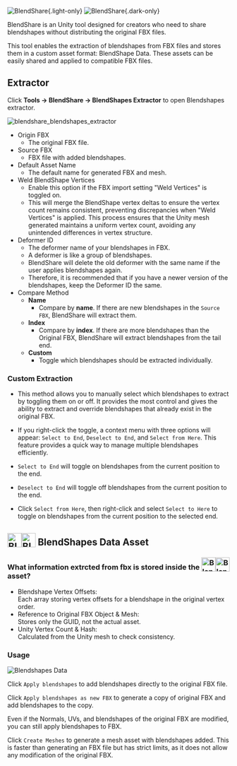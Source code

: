 ![BlendShare](/blendshare_light_mode.png){.light-only}
![BlendShare](/blendshare.png){.dark-only}

BlendShare is an Unity tool designed for creators who need to share blendshapes without distributing the original FBX files.

This tool enables the extraction of blendshapes from FBX files and stores them in a custom asset format: BlendShape Data.
These assets can be easily shared and applied to compatible FBX files.


## Extractor
Click **Tools -> BlendShare -> BlendShapes Extractor** to open Blendshapes extractor.

![blendshare_blendshapes_extractor](/blendshare_blendshapes_extractor.png)
- Origin FBX
    - The original FBX file.
- Source FBX
    - FBX file with added blendshapes.
- Default Asset Name
    - The default name for generated FBX and mesh.
- Weld BlendShape Vertices
  - Enable this option if the FBX import setting "Weld Vertices" is toggled on.
  - This will merge the BlendShape vertex deltas to ensure the vertex count remains consistent, preventing discrepancies when "Weld Vertices" is applied. This process ensures that the Unity mesh generated maintains a uniform vertex count, avoiding any unintended differences in vertex structure.
- Deformer ID
    - The deformer name of your blendshapes in FBX.
    - A deformer is like a group of blendshapes.
    - BlendShare will delete the old deformer with the same name if the user applies blendshapes again.
    - Therefore, it is recommended that if you have a newer version of the blendshapes, keep the Deformer ID the same.
- Compare Method
    - **Name**
        - Compare by **name**. If there are new blendshapes in the `Source FBX`, BlendShare will extract them.
    - **Index**
        - Compare by **index**. If there are more blendshapes than the Original FBX, BlendShare will extract blendshapes from the tail end.
    - **Custom**
        - Toggle which blendshapes should be extracted individually.

### Custom Extraction
- This method allows you to manually select which blendshapes to extract by toggling them on or off. It provides the most control and gives the ability to extract and override blendshapes that already exist in the original FBX.

- If you right-click the toggle, a context menu with three options will appear: `Select to End`, `Deselect to End`, and `Select from Here`. This feature provides a quick way to manage multiple blendshapes efficiently.

- `Select to End` will toggle on blendshapes from the current position to the end.
- `Deselect to End` will toggle off blendshapes from the current position to the end.
- Click `Select from Here`, then right-click and select `Select to Here` to toggle on blendshapes from the current position to the selected end.


## <img class="dark-only" src="/blendshare_blendshapes_asset.png" alt="Blendshapes Data" style="width: 32px; height: 32px; vertical-align: -4px; display: inline;"/><img class="light-only" src="/blendshare_blendshapes_asset_light_mode.png" alt="Blendshapes Data" style="width: 32px; height: 32px; vertical-align: -4px; display: inline;"/> BlendShapes Data Asset

### What information extrcted from fbx is stored inside the <img class="dark-only" src="/blendshare_blendshapes_asset.png" alt="Blendshapes Data" style="width: 32px; height: 32px; vertical-align: -4px; display: inline;"/><img class="light-only" src="/blendshare_blendshapes_asset_light_mode.png" alt="Blendshapes Data" style="width: 32px; height: 32px; vertical-align: -4px; display: inline;"/> asset?
- Blendshape Vertex Offsets:\
  Each array storing vertex offsets for a blendshape in the original vertex order.  
- Reference to Original FBX Object & Mesh:\
  Stores only the GUID, not the actual asset.  
- Unity Vertex Count & Hash:\
  Calculated from the Unity mesh to check consistency.

### Usage
![Blendshapes Data](/blendshapes_data_inspector.png)

Click `Apply blendshapes` to add blendshapes directly to the original FBX file.

Click `Apply blendshapes as new FBX` to generate a copy of original FBX and add blendshapes to the copy.

Even if the Normals, UVs, and blendshapes of the original FBX are modified, you can still apply blendshapes to FBX.

Click `Create Meshes` to generate a mesh asset with blendshapes added.
This is faster than generating an FBX file but has strict limits, as it does not allow any modification of the original FBX.

